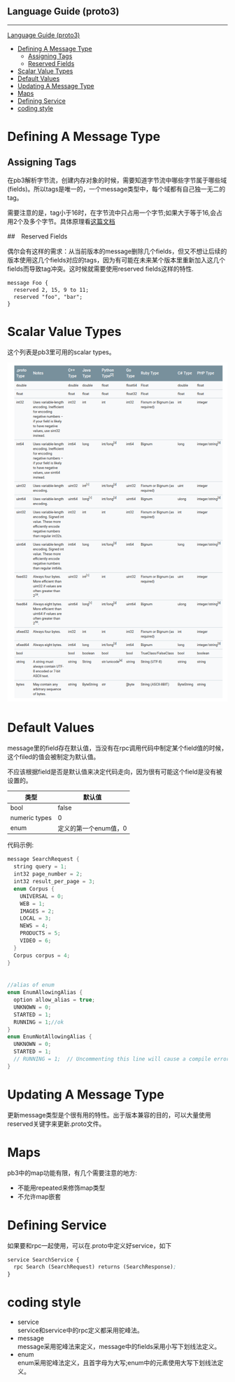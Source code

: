 Language Guide (proto3)
-----------------------------
-----------------------------

[Language Guide (proto3)](https://developers.google.com/protocol-buffers/docs/proto3)

<!-- TOC -->

- [Defining A Message Type](#defining-a-message-type)
    - [Assigning Tags](#assigning-tags)
    - [Reserved Fields](#reserved-fields)
- [Scalar Value Types](#scalar-value-types)
- [Default Values](#default-values)
- [Updating A Message Type](#updating-a-message-type)
- [Maps](#maps)
- [Defining Service](#defining-service)
- [coding style](#coding-style)

<!-- /TOC -->

# Defining A Message Type

##  Assigning Tags  

在pb3解析字节流，创建内存对象的时候，需要知道字节流中哪些字节属于哪些域(fields)。所以tags是唯一的，一个message类型中，每个域都有自己独一无二的tag。

需要注意的是，tag小于16时，在字节流中只占用一个字节;如果大于等于16,会占用2个及多个字节。具体原理看[这篇文档](https://developers.google.com/protocol-buffers/docs/encoding)


##　Reserved Fields

偶尔会有这样的需求：从当前版本的message删除几个fields，但又不想让后续的版本使用这几个fields对应的tags，因为有可能在未来某个版本里重新加入这几个fields而导致tag冲突。这时候就需要使用reserved fields这样的特性.

```protocol buffers
message Foo {
  reserved 2, 15, 9 to 11;
  reserved "foo", "bar";
}
```


# Scalar Value Types

这个列表是pb3里可用的scalar types。

![scalar-types](pics/scalar-types.png)


# Default Values

message里的field存在默认值，当没有在rpc调用代码中制定某个field值的时候，这个filed的值会被制定为默认值。

不应该根据field是否是默认值来决定代码走向，因为很有可能这个field是没有被设置的。

|类型|默认值|
|-|-|
|bool|false|
|numeric types|0|
|enum|定义的第一个enum值，0|


代码示例:
```c
message SearchRequest {
  string query = 1;
  int32 page_number = 2;
  int32 result_per_page = 3;
  enum Corpus {
    UNIVERSAL = 0;
    WEB = 1;
    IMAGES = 2;
    LOCAL = 3;
    NEWS = 4;
    PRODUCTS = 5;
    VIDEO = 6;
  }
  Corpus corpus = 4;
}


//alias of enum
enum EnumAllowingAlias {
  option allow_alias = true;
  UNKNOWN = 0;
  STARTED = 1;
  RUNNING = 1;//ok
}
enum EnumNotAllowingAlias {
  UNKNOWN = 0;
  STARTED = 1;
  // RUNNING = 1;  // Uncommenting this line will cause a compile error inside Google and a warning message outside.
}
```


# Updating A Message Type


更新message类型是个很有用的特性。出于版本兼容的目的，可以大量使用reserved关键字来更新.proto文件。



# Maps

pb3中的map功能有限，有几个需要注意的地方:

* 不能用repeated来修饰map类型
* 不允许map嵌套  

# Defining Service

如果要和rpc一起使用，可以在.proto中定义好service，如下

```pb
service SearchService {
  rpc Search (SearchRequest) returns (SearchResponse);
}
```


# coding style

* service  
service和service中的rpc定义都采用驼峰法。
* message  
message采用驼峰法来定义，message中的fields采用小写下划线法定义。
* enum  
enum采用驼峰法定义，且首字母为大写;enum中的元素使用大写下划线法定义。